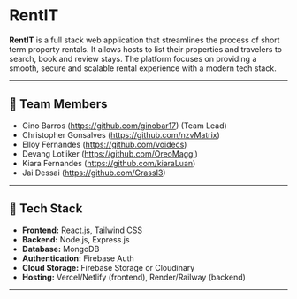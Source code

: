 # RentIT

**RentIT** is a full stack web application that streamlines the process of short term property rentals. It allows hosts to list their properties and travelers to search, book and review stays. The platform focuses on providing a smooth, secure and scalable rental experience with a modern tech stack.

---

## 👥 Team Members

- Gino Barros (https://github.com/ginobar17) (Team Lead)
- Christopher Gonsalves (https://github.com/nzvMatrix)
- Elloy Fernandes (https://github.com/voidecs)
- Devang Lotliker (https://github.com/OreoMaggi)
- Kiara Fernandes (https://github.com/kiaraLuan)
- Jai Dessai (https://github.com/GrassI3)

---

## 🚀 Tech Stack

- **Frontend:** React.js, Tailwind CSS  
- **Backend:** Node.js, Express.js  
- **Database:** MongoDB  
- **Authentication:** Firebase Auth  
- **Cloud Storage:** Firebase Storage or Cloudinary  
- **Hosting:** Vercel/Netlify (frontend), Render/Railway (backend)

---

